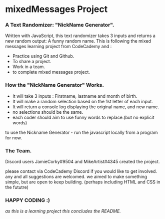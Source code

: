 # mixedMessages Project

### A Text Randomizer: "NickName Generator".
Written with JavaScript, this text randomizer takes 3 inputs and returns a new random output: A funny random name.
This is following the mixed messages learning project from CodeCademy and :
+ Practice using Git and Github.
+ To share a project.
+ Work in a team.
+ to complete mixed messages project.


### How the "NickName Generator" Works.

+ It will take 3 inputs : Firstname, lastname and month of birth.
+ It will make a random selection based on the 1st letter of each input.
+ It will return a console log displaying the original name, and new name.
+ no selections should be the same.
+ each coder should aim to use funny words to replace.(but no explicit words)

to use the Nickname Generator - run the javascript locally from a program for now.
### The Team.
Discord users JamieCorky#9504 and MikeArtist#4345 created the project.

please contact via CodeCademy Discord if you would like to get involved.
any and all suggestions are welcomed. 
we aimed to make something simple, but are open to keep building. 
(perhaps including HTML and CSS in the fututre)

### HAPPY CODING :)

*as this is a learning project this concludes the README.*
